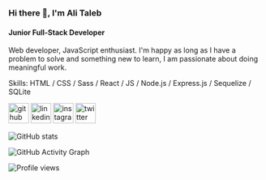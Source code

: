### Hi there 👋,  I'm Ali Taleb
#### Junior Full-Stack Developer
Web developer, JavaScript enthusiast. I'm happy as long as I have a problem to solve and something new to learn, I am passionate about doing meaningful work.


Skills:  HTML / CSS / Sass / React / JS / Node.js / Express.js / Sequelize / SQLite



[<img src='https://cdn.jsdelivr.net/npm/simple-icons@3.0.1/icons/github.svg' alt='github' height='40'>](https://github.com/AlimTaleb)  [<img src='https://cdn.jsdelivr.net/npm/simple-icons@3.0.1/icons/linkedin.svg' alt='linkedin' height='40'>](https://www.linkedin.com/in/https://www.linkedin.com/in/www.linkedin.com/in/alimtaleb)  [<img src='https://cdn.jsdelivr.net/npm/simple-icons@3.0.1/icons/instagram.svg' alt='instagram' height='40'>](https://www.instagram.com/https://https://www.instagram.com/4li.t4leb)  [<img src='https://cdn.jsdelivr.net/npm/simple-icons@3.0.1/icons/twitter.svg' alt='twitter' height='40'>](https://twitter.com/https://twitter.com/AlimTaleb)  

![GitHub stats](https://github-readme-stats.vercel.app/api?username=AlimTaleb&show_icons=true&count_private=true)  

![GitHub Activity Graph](https://activity-graph.herokuapp.com/graph?username=AlimTaleb)  

![Profile views](https://gpvc.arturio.dev/AlimTaleb)  
